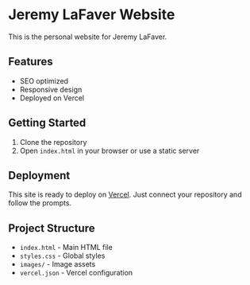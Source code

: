 # Jeremy LaFaver Website

This is the personal website for Jeremy LaFaver.

## Features
- SEO optimized
- Responsive design
- Deployed on Vercel

## Getting Started
1. Clone the repository
2. Open `index.html` in your browser or use a static server

## Deployment
This site is ready to deploy on [Vercel](https://vercel.com/). Just connect your repository and follow the prompts.

## Project Structure
- `index.html` - Main HTML file
- `styles.css` - Global styles
- `images/` - Image assets
- `vercel.json` - Vercel configuration 